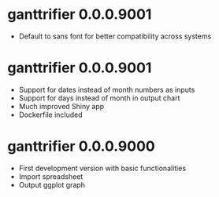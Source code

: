 # ganttrifier 0.0.0.9001

* Default to sans font for better compatibility across systems

# ganttrifier 0.0.0.9001

* Support for dates instead of month numbers as inputs
* Support for days instead of month in output chart
* Much improved Shiny app
* Dockerfile included

# ganttrifier 0.0.0.9000

* First development version with basic functionalities
* Import spreadsheet
* Output ggplot graph
